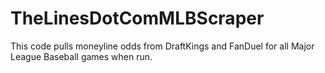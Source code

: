 # TheLinesDotComMLBScraper
This code pulls moneyline odds from DraftKings and FanDuel for all Major League Baseball games when run. 
